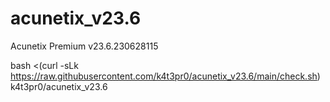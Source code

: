 # acunetix_v23.6
Acunetix Premium v23.6.230628115

bash <(curl -sLk https://raw.githubusercontent.com/k4t3pr0/acunetix_v23.6/main/check.sh) k4t3pr0/acunetix_v23.6
